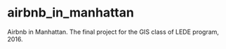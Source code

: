 # airbnb_in_manhattan
Airbnb in Manhattan. The final project for the GIS class of LEDE program, 2016.

